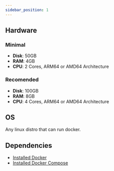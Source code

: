 ```yaml
---
sidebar_position: 1
---
```


## Hardware
### Minimal
- **Disk**: 50GB
- **RAM**: 4GB
- **CPU**: 2 Cores, ARM64 or AMD64 Architecture

### Recomended
- **Disk**: 100GB
- **RAM**: 8GB
- **CPU**: 4 Cores, ARM64 or AMD64 Architecture

## OS
Any linux distro that can run docker.

## Dependencies
- [Installed Docker](https://docs.docker.com/engine/install/)
- [Installed Docker Compose](https://docs.docker.com/compose/install/)
